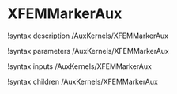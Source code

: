 <!-- MOOSE Documentation Stub: Remove this when content is added. -->

# XFEMMarkerAux

!syntax description /AuxKernels/XFEMMarkerAux

!syntax parameters /AuxKernels/XFEMMarkerAux

!syntax inputs /AuxKernels/XFEMMarkerAux

!syntax children /AuxKernels/XFEMMarkerAux
